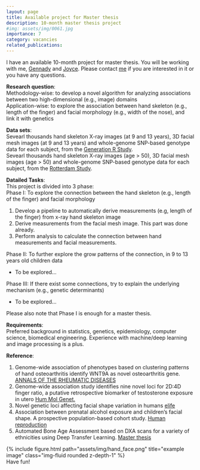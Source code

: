 ```yaml
---
layout: page
title: Available project for Master thesis
description: 10-month master thesis project
#img: assets/img/0061.jpg
importance: 7
category: vacancies
related_publications:
---
```

I have an available 10-month project for master thesis. You will be working with me, [Gennady](https://www.roshchupkin.org/) and [Joyce](https://www.erasmusmc.nl/en/research/researchers/meurs-joyce-van). Please contact [me](https://tsingmessage.github.io/) if you are interested in it or you have any questions.

**Research question**:<br>
Methodology-wise: to develop a novel algorithm for analyzing associations between two high-dimensional (e.g., image) domains <br>
Application-wise: to explore the association between hand skeleton (e.g., length of the finger) and facial morphology (e.g., width of the nose), and link it with genetics

**Data sets**:<br>
Sevearl thousands hand skeleton X-ray images (at 9 and 13 years), 3D facial mesh images (at 9 and 13 years) and whole-genome SNP-based genotype data for each subject, from the [Generation R Study](https://pubmed.ncbi.nlm.nih.gov/16826450/).<br>
Sevearl thousands hand skeleton X-ray images (age > 50), 3D facial mesh images (age > 50) and whole-genome SNP-based genotype data for each subject, from the [Rotterdam Study](https://link.springer.com/article/10.1007/s10654-017-0321-4).

**Datailed Tasks**:<br>
This project is divided into 3 phase:<br>
Phase I: To explore the connection between the hand skeleton (e.g., length of the finger) and facial morphology<br>
1. Develop a pipeline to automatically derive measurements (e.g, length of the finger) from x-ray hand skeleton image<br>
2. Derive measurements from the facial mesh image. This part was done already.<br>
3. Perform analysis to calculate the connection between hand measurements and facial measurements. <br>

Phase II: To further explore the grow patterns of the connection, in 9 to 13 years old children data<br>
- To be explored...<br>

Phase III: If there exist some connections, try to explain the underlying mechanism (e.g., genetic determinants)<br>
- To be explored...<br>

Please also note that Phase I is enough for a master thesis. <br>


**Requirements**:<br>
Preferred background in statistics, genetics, epidemiology, computer science, biomedical engineering. Experience with machine/deep learning and image processing is a plus.



**Reference**:<br>
1. Genome-wide association of phenotypes based on clustering patterns of hand osteoarthritis identify WNT9A as novel osteoarthritis gene. [ANNALS OF THE RHEUMATIC DISEASES](https://ard.bmj.com/content/80/3/367)<br>
2. Genome-wide association study identifies nine novel loci for 2D:4D finger ratio, a putative retrospective biomarker of testosterone exposure in utero [Hum Mol Genet.](https://www.ncbi.nlm.nih.gov/pmc/articles/PMC5961159/)<br>
3. Novel genetic loci affecting facial shape variation in humans [elife](https://elifesciences.org/articles/49898v1)<br>
4. Association between prenatal alcohol exposure and children’s facial shape. A prospective population-based cohort study. [Human reproduction](https://doi.org/10.1093/humrep/dead006)<br>
5. Automated Bone Age Assessment based on DXA scans for a variety of ethnicities using Deep Transfer Learning. [Master thesis](https://repository.tudelft.nl/islandora/object/uuid:9009e4af-1d2e-446c-a083-6ad07c809e06)<br>

<div class="row">
    <div class="col-sm mt-3 mt-md-0">
        {% include figure.html path="assets/img/hand_face.png" title="example image" class="img-fluid rounded z-depth-1" %}
    </div>
</div>
<div class="caption">
    Have fun!
</div>
